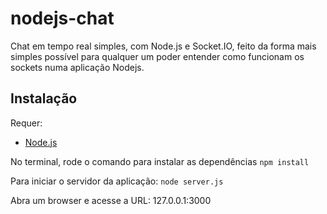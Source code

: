 # nodejs-chat
Chat em tempo real simples, com Node.js e Socket.IO, feito da forma
mais simples possível para qualquer um poder entender como funcionam os sockets numa aplicação Nodejs.

## Instalação
Requer:
- [Node.js](https://nodejs.org/en/download/ "Node.js")

No terminal, rode o comando para instalar as dependências
`npm install`
 
Para iniciar o servidor da aplicação:
`node server.js`
  
 Abra um browser e acesse a URL: 127.0.0.1:3000
